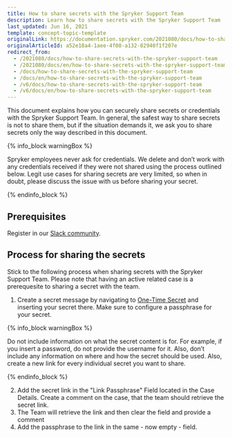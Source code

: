```yaml
---
title: How to share secrets with the Spryker Support Team
description: Learn how to share secrets with the Spryker Support Team
last_updated: Jun 16, 2021
template: concept-topic-template
originalLink: https://documentation.spryker.com/2021080/docs/how-to-share-secrets-with-the-spryker-support-team
originalArticleId: a52e18a4-1aee-4f08-a132-82940f1f207e
redirect_from:
  - /2021080/docs/how-to-share-secrets-with-the-spryker-support-team
  - /2021080/docs/en/how-to-share-secrets-with-the-spryker-support-team
  - /docs/how-to-share-secrets-with-the-spryker-support-team
  - /docs/en/how-to-share-secrets-with-the-spryker-support-team
  - /v6/docs/how-to-share-secrets-with-the-spryker-support-team
  - /v6/docs/en/how-to-share-secrets-with-the-spryker-support-team
---
```


This document explains how you can securely share secrets or credentials with the Spryker Support Team. In general, the safest way to share secrets is not to share them, but if the situation demands it, we ask you to share secrets only the way described in this document.

{% info_block warningBox %}

Spryker employees never ask for credentials. We delete and don’t work with any credentials received if they were not shared using the process outlined below. Legit use cases for sharing secrets are very limited, so when in doubt, please discuss the issue with us before sharing your secret.

{% endinfo_block %}

## Prerequisites

Register in our [Slack community](https://spryker.com/support/).

## Process for sharing the secrets

Stick to the following process when sharing secrets with the Spryker Support Team. Please note that having an active related case is a prerequesite to sharing a secret with the team. 

1. Create a secret message by navigating to [One-Time Secret](https://onetimesecret.com/) and inserting your secret there. Make sure to configure a passphrase for your secret.

{% info_block warningBox %}

Do not include information on what the secret content is for. For example, if you insert a password, do not provide the username for it. Also, don’t include any information on where and how the secret should be used. Also, create a new link for every individual secret you want to share.

{% endinfo_block %}

2. Add the secret link in the "Link Passphrase" Field located in the Case Details. Create a comment on the case, that the team should retrieve the secret link.
3. The Team will retrieve the link and then clear the field and provide a comment
4. Add the passphrase to the link in the same - now empty - field.
